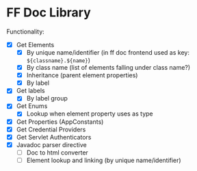 # FF Doc Library

Functionality:
- [x] Get Elements
  - [x] By unique name/identifier (in ff doc frontend used as key: `${classname}.${name}`)
  - [x] By class name (list of elements falling under class name?)
  - [x] Inheritance (parent element properties)
  - [x] By label
- [x] Get labels
  - [x] By label group
- [x] Get Enums
  - [x] Lookup when element property uses as type
- [x] Get Properties (AppConstants)
- [x] Get Credential Providers
- [x] Get Servlet Authenticators
- [x] Javadoc parser directive
  - [ ] Doc to html converter
  - [ ] Element lookup and linking (by unique name/identifier)

